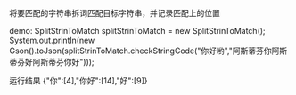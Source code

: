 将要匹配的字符串拆词匹配目标字符串，并记录匹配上的位置


demo:
  SplitStrinToMatch splitStrinToMatch = new SplitStrinToMatch();
  System.out.println(new Gson().toJson(splitStrinToMatch.checkStringCode("你好哟","阿斯蒂芬你阿斯蒂芬好阿斯蒂芬你好")));
  
  运行结果
  {"你":[4],"你好":[14],"好":[9]}
